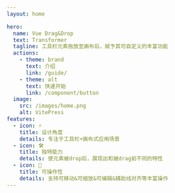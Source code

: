 ```yaml
---
layout: home

hero:
  name: Vue Drag&Drop 
  text: Transformer
  tagline: 工具栏元素拖放至画布后，赋予其可自定义的丰富功能
  actions:
    - theme: brand
      text: 介绍
      link: /guide/
    - theme: alt
      text: 快速开始
      link: /component/button
  image:
    src: /images/home.png
    alt: VitePress
features:
  - icon: ⚡️
    title: 设计角度
    details: 专注于工具栏+画布式应用场景
  - icon: 🛠️
    title: 独特能力
    details: 使元素被drop后，展现出和被drag前不同的特性
  - icon: 🖖
    title: 可操作性
    details: 支持可移动&可缩放&可编辑&辅助线对齐等丰富操作
---
```

